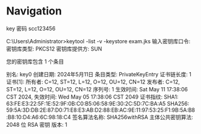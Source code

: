 # Navigation

key 密码 scc123456


C:\Users\Administrator>keytool -list -v -keystore exam.jks
输入密钥库口令:
密钥库类型: PKCS12
密钥库提供方: SUN

您的密钥库包含 1 个条目

别名: key0
创建日期: 2024年5月11日
条目类型: PrivateKeyEntry
证书链长度: 1
证书[1]:
所有者: C=12, ST=12, L=12, O=12, OU=12, CN=12
发布者: C=12, ST=12, L=12, O=12, OU=12, CN=12
序列号: 1
生效时间: Sat May 11 17:38:06 CST 2024, 失效时间: Wed May 05 17:38:06 CST 2049
证书指纹:
SHA1: 63:FE:E3:22:5F:1E:52:9F:0B:C0:B5:06:58:9E:30:2C:5D:7C:BA:A5
SHA256: 59:5A:3D:DB:2E:87:D0:71:E8:E3:AB:D2:88:EB:AC:9E:11:97:53:25:F1:9B:5A:B8:B8:10:D4:A6:6C:98:18:C4
签名算法名称: SHA256withRSA
主体公共密钥算法: 2048 位 RSA 密钥
版本: 1